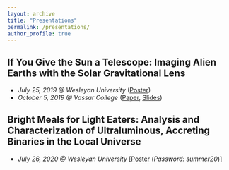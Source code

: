 ```yaml
---
layout: archive
title: "Presentations"
permalink: /presentations/
author_profile: true
---
```


## If You Give the Sun a Telescope: Imaging Alien Earths with the Solar Gravitational Lens
* *July 25, 2019 @ Wesleyan University* ([Poster](https://mvtea.github.io/files/summer19-poster.pdf))
* *October 5, 2019 @ Vassar College* ([Paper](https://mvtea.github.io/files/tea_knac2019.pdf), [Slides](https://mvtea.github.io/files/Tea_KNAC2019_Talk.pdf))

## Bright Meals for Light Eaters: Analysis and Characterization of Ultraluminous, Accreting Binaries in the Local Universe
* *July 26, 2020 @ Wesleyan University* [[Poster](http://summer20.research.wesleyan.edu/2020/07/01/51/) (*Password: summer20*)]
